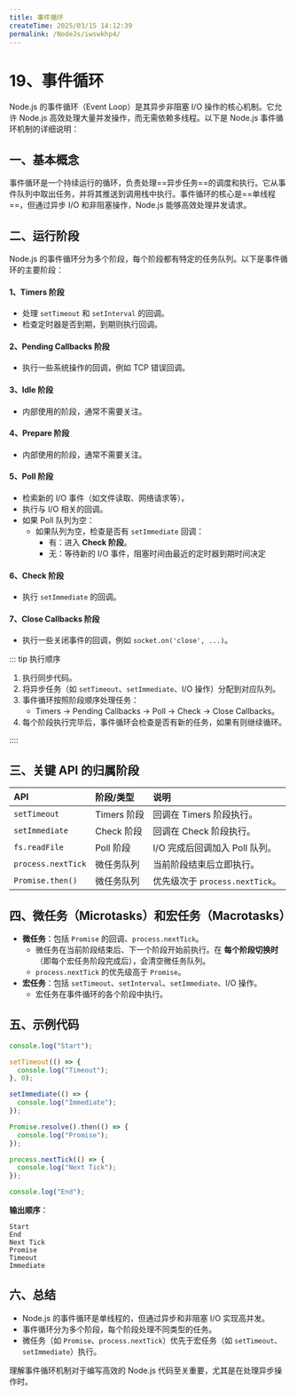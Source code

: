 ```yaml
---
title: 事件循环
createTime: 2025/03/15 14:12:39
permalink: /NodeJs/iwswkhp4/
---
```

# 19、事件循环

Node.js 的事件循环（Event Loop）是其异步非阻塞 I/O 操作的核心机制。它允许 Node.js 高效处理大量并发操作，而无需依赖多线程。以下是 Node.js 事件循环机制的详细说明：

## 一、基本概念

事件循环是一个持续运行的循环，负责处理==异步任务==的调度和执行。它从事件队列中取出任务，并将其推送到调用栈中执行。事件循环的核心是==单线程==，但通过异步 I/O 和非阻塞操作，Node.js 能够高效处理并发请求。

## 二、运行阶段

Node.js 的事件循环分为多个阶段，每个阶段都有特定的任务队列。以下是事件循环的主要阶段：

#### 1、Timers 阶段

- 处理 `setTimeout` 和 `setInterval` 的回调。
- 检查定时器是否到期，到期则执行回调。

#### 2、Pending Callbacks 阶段

- 执行一些系统操作的回调，例如 TCP 错误回调。

#### 3、Idle 阶段

- 内部使用的阶段，通常不需要关注。

#### 4、Prepare 阶段

- 内部使用的阶段，通常不需要关注。

#### 5、Poll 阶段

- 检索新的 I/O 事件（如文件读取、网络请求等）。
- 执行与 I/O 相关的回调。
- 如果 Poll 队列为空：
  - 如果队列为空，检查是否有 `setImmediate` 回调：
    - 有：进入 **Check 阶段**。
    - 无：等待新的 I/O 事件，阻塞时间由最近的定时器到期时间决定

#### 6、Check 阶段

- 执行 `setImmediate` 的回调。

#### 7、Close Callbacks 阶段

- 执行一些关闭事件的回调，例如 `socket.on('close', ...)`。

::: tip 执行顺序

1. 执行同步代码。
2. 将异步任务（如 `setTimeout`、`setImmediate`、I/O 操作）分配到对应队列。
3. 事件循环按照阶段顺序处理任务：
   - Timers → Pending Callbacks → Poll → Check → Close Callbacks。
4. 每个阶段执行完毕后，事件循环会检查是否有新的任务，如果有则继续循环。

::::

## 三、关键 API 的归属阶段

| API                | 阶段/类型   | 说明                            |
| :----------------- | :---------- | :------------------------------ |
| `setTimeout`       | Timers 阶段 | 回调在 Timers 阶段执行。        |
| `setImmediate`     | Check 阶段  | 回调在 Check 阶段执行。         |
| `fs.readFile`      | Poll 阶段   | I/O 完成后回调加入 Poll 队列。  |
| `process.nextTick` | 微任务队列  | 当前阶段结束后立即执行。        |
| `Promise.then()`   | 微任务队列  | 优先级次于 `process.nextTick`。 |

## 四、微任务（Microtasks）和宏任务（Macrotasks）

- **微任务**：包括 `Promise` 的回调、`process.nextTick`。
  - 微任务在当前阶段结束后、下一个阶段开始前执行。在 **每个阶段切换时**（即每个宏任务阶段完成后），会清空微任务队列。
  - `process.nextTick` 的优先级高于 `Promise`。
- **宏任务**：包括 `setTimeout`、`setInterval`、`setImmediate`、I/O 操作。
  - 宏任务在事件循环的各个阶段中执行。

## 五、示例代码

```javascript
console.log("Start");

setTimeout(() => {
  console.log("Timeout");
}, 0);

setImmediate(() => {
  console.log("Immediate");
});

Promise.resolve().then(() => {
  console.log("Promise");
});

process.nextTick(() => {
  console.log("Next Tick");
});

console.log("End");
```

**输出顺序**：

```
Start
End
Next Tick
Promise
Timeout
Immediate
```

## 六、总结

- Node.js 的事件循环是单线程的，但通过异步和非阻塞 I/O 实现高并发。
- 事件循环分为多个阶段，每个阶段处理不同类型的任务。
- 微任务（如 `Promise`、`process.nextTick`）优先于宏任务（如 `setTimeout`、`setImmediate`）执行。

理解事件循环机制对于编写高效的 Node.js 代码至关重要，尤其是在处理异步操作时。
